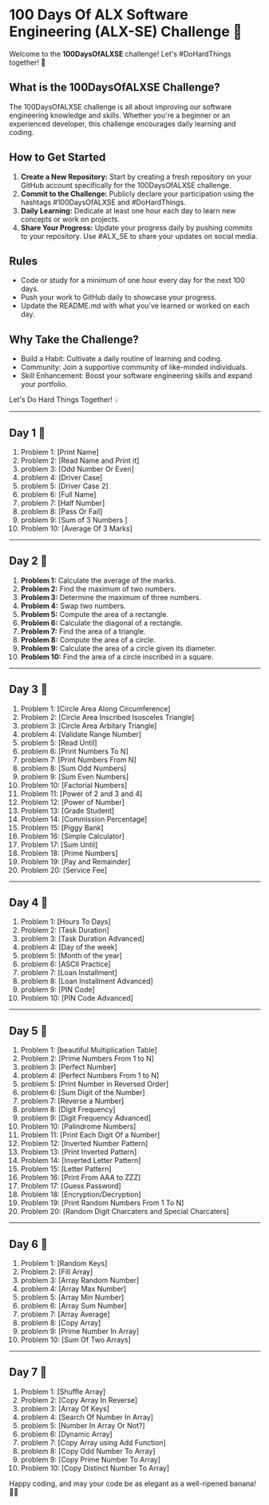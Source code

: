 # 100 Days Of ALX Software Engineering (ALX-SE) Challenge 🚀

Welcome to the **100DaysOfALXSE** challenge! Let's #DoHardThings together! 💪

## What is the 100DaysOfALXSE Challenge?

The 100DaysOfALXSE challenge is all about improving our software engineering knowledge and skills. Whether you're a beginner or an experienced developer, this challenge encourages daily learning and coding.

## How to Get Started

1. **Create a New Repository:** Start by creating a fresh repository on your GitHub account specifically for the 100DaysOfALXSE challenge.
2. **Commit to the Challenge:** Publicly declare your participation using the hashtags #100DaysOfALXSE and #DoHardThings.
3. **Daily Learning:** Dedicate at least one hour each day to learn new concepts or work on projects.
4. **Share Your Progress:** Update your progress daily by pushing commits to your repository. Use #ALX_SE to share your updates on social media.

## Rules

- Code or study for a minimum of one hour every day for the next 100 days.
- Push your work to GitHub daily to showcase your progress.
- Update the README.md with what you've learned or worked on each day.

## Why Take the Challenge?

- Build a Habit: Cultivate a daily routine of learning and coding.
- Community: Join a supportive community of like-minded individuals.
- Skill Enhancement: Boost your software engineering skills and expand your portfolio.

Let's Do Hard Things Together! 💡

---

## Day 1 💪

1.  Problem  1: [Print Name]
2.  Problem  2: [Read Name and Print it]
3.  problem  3: [Odd Number Or Even]
4.  problem  4: [Driver Case]
5.  problem  5: [Driver Case 2]
6.  problem  6: [Full Name]
7.  problem  7: [Half Number]
8.  problem  8: [Pass Or Fail]
9.  problem  9: [Sum of 3 Numbers ]
10. Problem 10: [Average Of 3 Marks]

---

## Day 2 💪

1. **Problem 1:** Calculate the average of the marks.
2. **Problem 2:** Find the maximum of two numbers.
3. **Problem 3:** Determine the maximum of three numbers.
4. **Problem 4:** Swap two numbers.
5. **Problem 5:** Compute the area of a rectangle.
6. **Problem 6:** Calculate the diagonal of a rectangle.
7. **Problem 7:** Find the area of a triangle.
8. **Problem 8:** Compute the area of a circle.
9. **Problem 9:** Calculate the area of a circle given its diameter.
10. **Problem 10:** Find the area of a circle inscribed in a square.

---

## Day 3 💪

1.  Problem  1: [Circle Area Along Circumference]
2.  Problem  2: [Circle Area Inscribed Isosceles Triangle]
3.  problem  3: [Circle Area Arbitary Triangle]
4.  problem  4: [Validate Range Number]
5.  problem  5: [Read Until]
6.  problem  6: [Print Numbers To N]
7.  problem  7: [Print Numbers From N]
8.  problem  8: [Sum Odd Numbers]
9.  problem  9: [Sum Even Numbers]
10. Problem 10: [Factorial Numbers]
11. Problem 11: [Power of 2 and 3 and 4]
12. Problem 12: [Power of Number]
13. Problem 13: [Grade Student]
14. Problem 14: [Commission Percentage]
15. Problem 15: [Piggy Bank]
16. Problem 16: [Simple Calculator]
17. Problem 17: [Sum Until]
18. Problem 18: [Prime Numbers]
19. Problem 19: [Pay and Remainder]
20. Problem 20: [Service Fee]

---

## Day 4 💪

1.  Problem  1: [Hours To Days]
2.  Problem  2: [Task Duration]
3.  problem  3: [Task Duration Advanced]
4.  problem  4: [Day of the week]
5.  problem  5: [Month of the year]
6.  problem  6: [ASCII Practice]
7.  problem  7: [Loan Installment]
8.  problem  8: [Loan Installment Advanced]
9.  problem  9: [PIN Code]
10. Problem 10: [PIN Code Advanced]

---

## Day 5 💪

1.  Problem  1: [beautiful Multiplication Table]
2.  Problem  2: [Prime Numbers From 1 to N]
3.  problem  3: [Perfect Number]
4.  problem  4: [Perfect Numbers From 1 to N]
5.  problem  5: [Print Number in Reversed Order]
6.  problem  6: [Sum Digit of the Number]
7.  problem  7: [Reverse a Number]
8.  problem  8: [Digit Frequency]
9.  problem  9: [Digit Frequency Advanced]
10. Problem 10: [Palindrome Numbers]
11. Problem 11: [Print Each Digit Of a Number]
12. Problem 12: [Inverted Number Pattern]
13. Problem 13: [Print Inverted Pattern]
14. Problem 14: [Inverted Letter Pattern]
15. Problem 15: [Letter Pattern]
16. Problem 16: [Print From AAA to ZZZ]
17. Problem 17: [Guess Password]
18. Problem 18: [Encryption/Decryption]
19. Problem 19: [Print Random Numbers From 1 To N]
20. Problem 20: [Random Digit Charcaters and Special Charcaters]

---

## Day 6 💪

1.  Problem  1: [Random Keys]
2.  Problem  2: [Fill Array]
3.  problem  3: [Array Random Number]
4.  problem  4: [Array Max Number]
5.  problem  5: [Array Min Number]
6.  problem  6: [Array Sum Number]
7.  problem  7: [Array Average]
8.  problem  8: [Copy Array]
9.  problem  9: [Prime Number In Array]
10. Problem 10: [Sum Of Two Arrays]

---

## Day 7 💪

1.  Problem  1: [Shuffle Array]
2.  Problem  2: [Copy Array In Reverse]
3.  problem  3: [Array Of Keys]
4.  problem  4: [Search Of Number In Array]
5.  problem  5: [Number In Array Or Not?]
6.  problem  6: [Dynamic Array]
7.  problem  7: [Copy Array using Add Function]
8.  problem  8: [Copy Odd Number To Array]
9.  problem  9: [Copy Prime Number To Array]
10. Problem 10: [Copy Distinct Number To Array]


Happy coding, and may your code be as elegant as a well-ripened banana! 🍌😄
